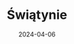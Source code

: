 ---
layout: layouts/non-en-archive-episode.njk
title: Świątynie
date: "2024-04-06"
link: https://rzeszow.tvp.pl/76829812/swiatynie
datum: 6. 4. 2024
tv: TVP 3
foto: /images/uploads/church_357x206.jpg
alt: Church image
perex: ČT Ostrava - Cerkiew prawosławna w Ołomuńcu | MTVA Szeged - Nowa Synagoga  | RTVS Košice - Katedra św. Elżbiety | TVP Kraków - Kaplica św. Króla
tags: plarchive
---
